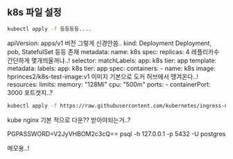 ## k8s 파일 설정

```bash
kubectl apply -f 등등등등....
```

apiVersion: apps/v1  버전 그렇게 신경안씀..
kind: Deployment     Deployment, pob, StatefulSet 등등 존재
metadata:
  name: k8s
spec:
  replicas: 4        레플리카수 간단하게 몇개띄울꺼냐..!
  selector:
    matchLabels:
      app: k8s
      tier: app
  template:
    metadata:
      labels:
        app: k8s
        tier: app
    spec:
      containers:
      - name: k8s
        image: hprinces2/k8s-test-image:v1    이미지 기본으로 도커 허브에서 땡겨온다..!
        resources:
          limits:
            memory: "128Mi"
            cpu: "500m"
        ports:
        - containerPort: 3000                 포트겟지..?

```bash
kubectl apply -f https://raw.githubusercontent.com/kubernetes/ingress-nginx/controller-v1.2.0/deploy/static/provider/cloud/deploy.yaml
```

kube nginx 기본 적으로 다운?? 받아야되는거..?

PGPASSWORD=V2JyVHBOM2c3cQ== psql -h 127.0.0.1 -p 5432 -U postgres

메모용..!